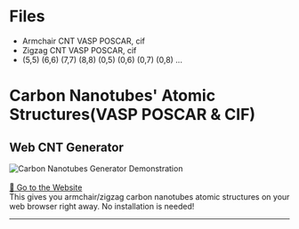 # Files
- Armchair CNT VASP POSCAR, cif 
- Zigzag CNT VASP POSCAR, cif
- (5,5) (6,6) (7,7) (8,8)
  (0,5) (0,6) (0,7) (0,8) ...

# Carbon Nanotubes' Atomic Structures(VASP POSCAR & CIF)
## Web CNT Generator
![Carbon Nanotubes Generator Demonstration](https://github.com/suecreamm/cnt_generator/raw/main/readmeImg.png)
<br><br><a href="https://suecreamm.github.io/cnt_generator/" target="_blank" rel="noopener noreferrer">🔮 Go to the Website</a><br>
This gives you armchair/zigzag carbon nanotubes atomic structures on your web browser right away. No installation is needed!  

***
